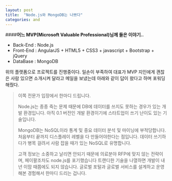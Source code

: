 ```yaml
---
layout: post
title:  "Node.js와 MongoDB는 나쁘다"
categories: and 
---
```

####**어느 MVP(Microsoft Valuable Professional)님께 들은 이야기..**

* Back-End : Node.js
* Front-End : AngularJS + HTML5 + CSS3 + javascript + Bootstrap + jQuery
* DataBase : MongoDB

위의 플랫폼으로 프로젝트를 진행중이다. 일손이 부족하여 대표가 MVP 지인에게 괜찮은 사람 있으면 소개시켜 달라고 메일을 보냈는데 아래와 같이 답이 왔다고 하며 포워딩 해줬다.


>이쪽 전문가 입장에서 한마디 드립니다. 
>
>Node.js는 종종 죽는 문제 때문에 DB에 데이터를 쓰지도 못하는 경우가 있는 개발 환경입니다. 아직 0.1 버전인 개발 환경이기에 스타트업이 쓰기 난이도 있는 기술입니다.
>
>MongoDB는 NoSQL이라 통계 및 중요 데이터 분석 및 마이닝에 부적당합니다. 처음부터 끝까지 디스플레이 레벨을 다 만들어야한다는 점입니다. 데이터 쓰기하다가 병목 걸려서 사람 잡을 때가 있는 NoSQL로 유명합니다.
>
>고객 정보는 소중하고 날리면 안되기 때문에 의료분야 RFP에 맞지 않는 전략이며, 페이팔조차도 node.js를 포기했습니다
>트랜디한 기술을 나열하면 개발이 내년 이맘 때쯤에도 되지 않습니다. 글로벌 포털과 글로벌 서비스를 설계하고 운영해본 경험해서 한마디 드리는 겁니다.



